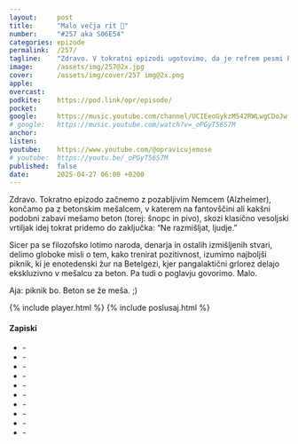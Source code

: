 ```yaml
---
layout: 	post
title:  	"Malo večja rit 🍑"
number: 	"#257 aka S06E54"
categories:	epizode
permalink:	/257/
tagline: 	"Zdravo. V tokratni epizodi ugotovimo, da je refrem pesmi Pojdi z menoj v toplice že dolga leta napačen. Predvsem tisti del, ki govori o velikosti. Ideal se je spremenil že pred mnogimi leti."
image:		/assets/img/257@2x.jpg
cover:		/assets/img/cover/257 img@2x.png
apple:		
overcast:	
podkite:	https://pod.link/opr/episode/
pocket:		
google:		https://music.youtube.com/channel/UCIEeoGykzM542RWLwgCDoJw
# google:	https://music.youtube.com/watch?v=_oPGyT56S7M
anchor:		
listen:		
youtube:	https://www.youtube.com/@opravicujemose
# youtube:	https://youtu.be/_oPGyT56S7M
published:	false
date: 		2025-04-27 06:00 +0200
---
```


Zdravo. Tokratno epizodo začnemo z pozabljivim Nemcem (Alzheimer), končamo pa z betonskim mešalcem, v katerem na fantovščini ali kakšni podobni zabavi mešamo beton (torej: šnopc in pivo), skozi klasično vesoljski vrtiljak idej tokrat pridemo do zaključka: “Ne razmišljat, ljudje.” 

Sicer pa se filozofsko lotimo naroda, denarja in ostalih izmišljenih stvari, delimo globoke misli o tem, kako trenirat pozitivnost, izumimo najboljši piknik, ki je enotedenski žur na Betelgezi, kjer pangalaktični grlorez delajo ekskluzivno v mešalcu za beton. Pa tudi o poglavju govorimo. Malo.

Aja: piknik bo. Beton se že meša. ;) 

{% include player.html %}
{% include poslusaj.html %}

<!--break-->

#### Zapiski

- []() - 
- []() - 
- []() - 
- []() - 
- []() - 
- []() - 
- []() - 
- []() - 
- []() - 
- []() - 